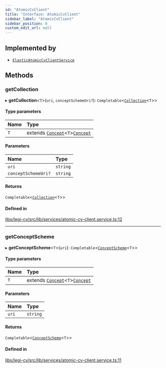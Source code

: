 ```yaml
---
id: "AtomicCvClient"
title: "Interface: AtomicCvClient"
sidebar_label: "AtomicCvClient"
sidebar_position: 0
custom_edit_url: null
---
```


## Implemented by

- [`ElasticAtomicCvClientService`](../classes/ElasticAtomicCvClientService)

## Methods

### getCollection

▸ **getCollection**<`T`\>(`uri`, `conceptSchemeUri?`): `Completable`<[`Collection`](Collection)<`T`\>\>

#### Type parameters

| Name | Type |
| :------ | :------ |
| `T` | extends [`Concept`](Concept)<`T`\>[`Concept`](Concept) |

#### Parameters

| Name | Type |
| :------ | :------ |
| `uri` | `string` |
| `conceptSchemeUri?` | `string` |

#### Returns

`Completable`<[`Collection`](Collection)<`T`\>\>

#### Defined in

[libs/legi-cv/src/lib/services/atomic-cv-client.service.ts:12](https://github.com/cognizone/ng-cognizone/blob/0401c67/libs/legi-cv/src/lib/services/atomic-cv-client.service.ts#L12)

___

### getConceptScheme

▸ **getConceptScheme**<`T`\>(`uri`): `Completable`<[`ConceptScheme`](ConceptScheme)<`T`\>\>

#### Type parameters

| Name | Type |
| :------ | :------ |
| `T` | extends [`Concept`](Concept)<`T`\>[`Concept`](Concept) |

#### Parameters

| Name | Type |
| :------ | :------ |
| `uri` | `string` |

#### Returns

`Completable`<[`ConceptScheme`](ConceptScheme)<`T`\>\>

#### Defined in

[libs/legi-cv/src/lib/services/atomic-cv-client.service.ts:11](https://github.com/cognizone/ng-cognizone/blob/0401c67/libs/legi-cv/src/lib/services/atomic-cv-client.service.ts#L11)
